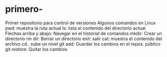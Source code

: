 # primero-
Primer repositorio para control de versiones 
Algunos comandos en Linux 
pwd: muestra la ruta actual
ls: lista el contenido del directorio actual
Flechas arriba y abajo: Navegar en el historial de comandos 
mkdir: Crear un directorio
rm dir: Borrar un directorio
exit: salir 
cat: muestra el contenido del archivo
cd.. sube un nivel 
git add: Guardar los cambios en el repos. público
git restore: Quitar los cambios
